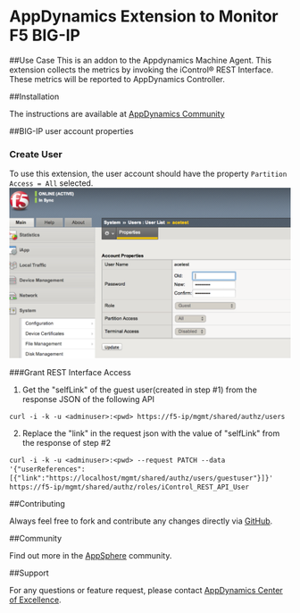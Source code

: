 # AppDynamics Extension to Monitor F5 BIG-IP

##Use Case
This is an addon to the Appdynamics Machine Agent. This extension collects the metrics by invoking the iControl® REST Interface. These metrics will be reported to AppDynamics Controller.

##Installation

The instructions are available at [AppDynamics Community](https://www.appdynamics.com/community/exchange/extension/f5-monitoring-extension)

##BIG-IP user account properties
### Create User
To use this extension, the user account should have the property `Partition Access = All` selected.
![](https://github.com/Appdynamics/f5-monitoring-extension/raw/master/F5-access-control.png)

###Grant REST Interface Access
1. Get the "selfLink" of the guest user(created in step #1) from the response JSON of the following API
```
curl -i -k -u <adminuser>:<pwd> https://f5-ip/mgmt/shared/authz/users
```

2. Replace the "link" in the request json with the value of "selfLink" from the response of step #2 
```
curl -i -k -u <adminuser>:<pwd> --request PATCH --data '{"userReferences":[{"link":"https://localhost/mgmt/shared/authz/users/guestuser"}]}' https://f5-ip/mgmt/shared/authz/roles/iControl_REST_API_User
```

##Contributing

Always feel free to fork and contribute any changes directly via [GitHub](https://github.com/Appdynamics/f5-monitoring-extension).

##Community

Find out more in the [AppSphere](https://www.appdynamics.com/community/exchange/extension/f5-monitoring-extension/) community.

##Support

For any questions or feature request, please contact [AppDynamics Center of Excellence](mailto:help@appdynamics.com).

